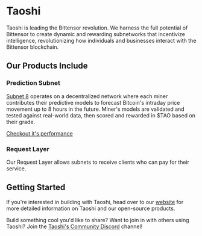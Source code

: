 # Taoshi

Taoshi is leading the Bittensor revolution. We harness the full potential of Bittensor to create dynamic and rewarding subnetworks that incentivize intelligence, revolutionizing how individuals and businesses interact with the Bittensor blockchain.

## Our Products Include

### Prediction Subnet

[Subnet 8](https://github.com/taoshidev/time-series-prediction-subnet) operates on a decentralized network where each miner contributes their predictive models to forecast Bitcoin's intraday price movement up to 8 hours in the future. Miner's models are validated and tested against real-world data, then scored and rewarded in $TAO based on their grade.

[Checkout it's performance](dashboard.taoshi.io/)

### Request Layer

Our Request Layer allows subnets to receive clients who can pay for their service.

## Getting Started

If you're interested in building with Taoshi, head over to our [website](https://taoshi.io) for more detailed information on Taoshi and our open-source products.

Build something cool you'd like to share? Want to join in with others using Taoshi? Join the [Taoshi's Community Discord](https://discord.gg/dPSDG5cRX7) channel!
